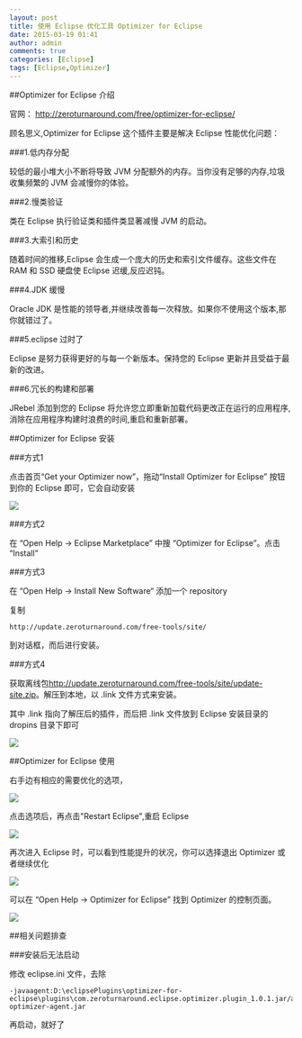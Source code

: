 ```yaml
---
layout: post
title: 使用 Eclipse 优化工具 Optimizer for Eclipse 
date: 2015-03-19 01:41
author: admin
comments: true
categories: [Eclipse]
tags: [Eclipse,Optimizer]
---
```

 
##Optimizer for Eclipse 介绍

官网： <http://zeroturnaround.com/free/optimizer-for-eclipse/>

顾名思义,Optimizer for Eclipse 这个插件主要是解决 Eclipse 性能优化问题：

###1.低内存分配

较低的最小堆大小不断将导致 JVM 分配额外的内存。当你没有足够的内存,垃圾收集频繁的 JVM 会减慢你的体验。

###2.慢类验证

类在 Eclipse 执行验证类和插件类显著减慢 JVM 的启动。

###3.大索引和历史

随着时间的推移,Eclipse 会生成一个庞大的历史和索引文件缓存。这些文件在 RAM 和 SSD 硬盘使 Eclipse 迟缓,反应迟钝。

<!-- more -->

###4.JDK 缓慢

Oracle JDK 是性能的领导者,并继续改善每一次释放。如果你不使用这个版本,那你就错过了。

###5.eclipse 过时了

Eclipse 是努力获得更好的与每一个新版本。保持您的 Eclipse 更新并且受益于最新的改进。

###6.冗长的构建和部署

JRebel 添加到您的 Eclipse 将允许您立即重新加载代码更改正在运行的应用程序,消除在应用程序构建时浪费的时间,重启和重新部署。

##Optimizer for Eclipse 安装

###方式1

点击首页“Get your Optimizer now”，拖动“Install Optimizer for Eclipse” 按钮到你的 Eclipse 即可，它会自动安装

![](http://99btgc01.info/uploads/2015/03/ofe00.jpg)

###方式2 

在 “Open Help → Eclipse Marketplace” 中搜 “Optimizer for Eclipse”。点击 “Install”

###方式3

在 “Open Help → Install New Software“ 添加一个 repository 

复制

	http://update.zeroturnaround.com/free-tools/site/

到对话框，而后进行安装。

###方式4

获取离线包<http://update.zeroturnaround.com/free-tools/site/update-site.zip>。解压到本地，以 .link 文件方式来安装。

其中 .link 指向了解压后的插件，而后把 .link 文件放到 Eclipse 安装目录的 dropins 目录下即可

![](http://99btgc01.info/uploads/2015/03/ofe000.jpg)

##Optimizer for Eclipse 使用

右手边有相应的需要优化的选项，

![](http://99btgc01.info/uploads/2015/03/ofe001.jpg)

点击选项后，再点击"Restart Eclipse",重启 Eclipse

![](http://99btgc01.info/uploads/2015/03/ofe002.jpg)

再次进入 Eclipse 时，可以看到性能提升的状况，你可以选择退出 Optimizer 或者继续优化

![](http://99btgc01.info/uploads/2015/03/ofe003.jpg)

可以在  “Open Help → Optimizer for Eclipse” 找到 Optimizer 的控制页面。

![](http://99btgc01.info/uploads/2015/03/ofe004.jpg)

##相关问题排查

###安装后无法启动

修改 eclipse.ini 文件，去除

	-javaagent:D:\eclipsePlugins\optimizer-for-eclipse\plugins\com.zeroturnaround.eclipse.optimizer.plugin_1.0.1.jar/agent/eclipse-optimizer-agent.jar

再启动，就好了